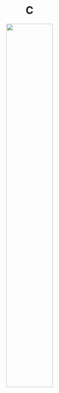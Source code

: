 <h1 align="center"><strong class="fancy-text">C</strong> </h1>
 
<p align="center">
  <img src="https://github.com/salimizel/alx-low_level_programming/blob/master/unnamed.png" width="50%">
</p>
